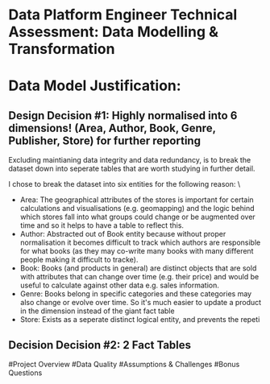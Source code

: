 # Data Platform Engineer Technical Assessment: Data Modelling & Transformation

# Data Model Justification:
## Design Decision #1: Highly normalised into 6 dimensions! (Area, Author, Book, Genre, Publisher, Store) for further reporting

Excluding maintianing data integrity and data redundancy, is to break the dataset down into seperate tables that are worth studying in further detail.

I chose to break the dataset into six entities for the following reason: \
  - Area: The geographical attributes of the stores is important for certain calculations and visualisations (e.g. geomapping) and the logic behind which stores fall into what groups could change or be augmented over time and so it helps to have a table to reflect this.
  - Author: Abstracted out of Book entity because without proper normalisation it becomes difficult to track which authors are responsible for what books (as they may co-write many books with many different people making it difficult to tracke).
  - Book: Books (and products in general) are distinct objects that are sold with attributes that can change over time (e.g. their price) and would be useful to calculate against other data e.g. sales information. 
  - Genre: Books belong in specific categories and these categories may also change or evolve over time. So it's much easier to update a product in the dimension instead of the giant fact table
  - Store: Exists as a seperate distinct logical entity, and prevents the repeti
## Decision Decision #2: 2 Fact Tables




#Project Overview
#Data Quality 
#Assumptions & Challenges
#Bonus Questions
